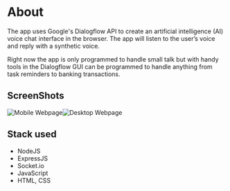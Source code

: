 # About
The app uses Google's Dialogflow API to create an artificial intelligence (AI) voice chat interface in the browser. The app will listen to the user’s voice and reply with a synthetic voice.

Right now the app is only programmed to handle small talk but with handy tools in the Dialogflow GUI can be programmed to handle anything from task reminders to banking transactions.

## ScreenShots
![Mobile Webpage](https://i.imgur.com/fGBjKTo.png)![Desktop Webpage](https://i.imgur.com/3E5mJlJ.png)
## Stack used
 - NodeJS
 - ExpressJS
 - Socket.io
 - JavaScript
 - HTML, CSS
